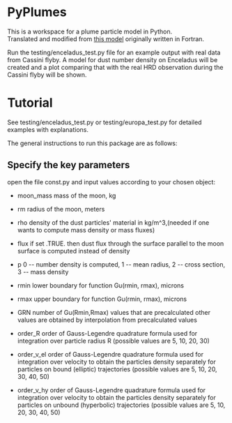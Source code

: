 # PyPlumes
This is a workspace for a plume particle model in Python. <br />
Translated and modified from [this model](https://github.com/Veyza/dudi) originally written in Fortran. 

Run the testing/enceladus_test.py file for an example output with real data from Cassini flyby. A model for dust number density on Enceladus will be created and a plot comparing that with the real HRD observation during the Cassini flyby will be shown. 

# Tutorial 

See testing/enceladus_test.py or testing/europa_test.py for detailed examples with explanations.

The general instructions to run this package are as follows:

## Specify the key parameters 

open the file const.py and input values according to your chosen object:

- moon_mass                  mass of the moon, kg

- rm                         radius of the moon, meters


- rho                        density of the dust particles' material 
                             in kg/m^3,(needed if one wants to compute
                             mass density or mass fluxes)

- flux                       if set .TRUE. then dust flux through the
                             surface parallel to the moon surface is computed
                             instead of density

- p                          0 -- number density is computed, 1 -- mean
                             radius, 2 -- cross section, 3 -- mass density

- rmin                       lower boundary for function Gu(rmin, rmax),
                             microns

- rmax                       upper boundary for function Gu(rmin, rmax),
                             microns

- GRN                        number of Gu(Rmin,Rmax) values that are
                             precalculated other values are obtained
                             by interpolation from precalculated values

- order_R                    order of Gauss-Legendre quadrature formula
                             used for integration over particle radius R
                             (possible values are 5, 10, 20, 30)

- order_v_el                 order of Gauss-Legendre quadrature formula
                             used for integration over velocity to obtain
                             the particles density separately for particles
                             on bound (elliptic) trajectories
                             (possible values are 5, 10, 20, 30, 40, 50)
                        
- order_v_hy                 order of Gauss-Legendre quadrature formula
                             used for integration over velocity to obtain
                             the particles density separately for particles
                             on unbound (hyperbolic) trajectories
                             (possible values are 5, 10, 20, 30, 40, 50)       

##                        


